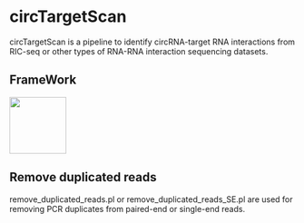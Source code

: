 # **circTargetScan**

circTargetScan is a pipeline to identify circRNA-target RNA interactions from RIC-seq or other types of RNA-RNA interaction sequencing datasets.

## **FrameWork**
<img src="https://github.com/user-attachments/assets/d659c6fe-a788-422a-96ef-7ab077e96b6c" width="100px">

## **Remove duplicated reads**
remove_duplicated_reads.pl or remove_duplicated_reads_SE.pl are used for removing PCR duplicates from paired-end or single-end reads.
